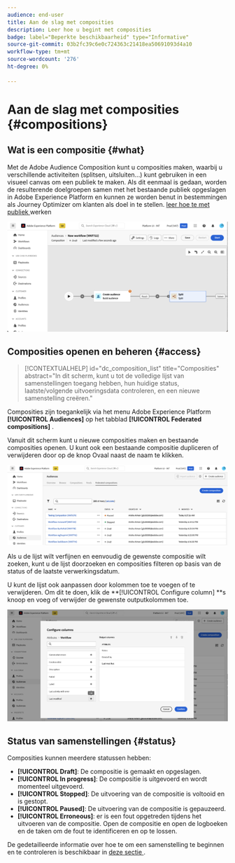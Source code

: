 ```yaml
---
audience: end-user
title: Aan de slag met composities
description: Leer hoe u begint met composities
badge: label="Beperkte beschikbaarheid" type="Informative"
source-git-commit: 03b2fc39c6e0c724363c21418ea50691093d4a10
workflow-type: tm+mt
source-wordcount: '276'
ht-degree: 0%

---
```


# Aan de slag met composities {#compositions}

## Wat is een compositie {#what}

Met de Adobe Audience Composition kunt u composities maken, waarbij u verschillende activiteiten (splitsen, uitsluiten...) kunt gebruiken in een visueel canvas om een publiek te maken. Als dit eenmaal is gedaan, worden de resulterende doelgroepen samen met het bestaande publiek opgeslagen in Adobe Experience Platform en kunnen ze worden benut in bestemmingen als Journey Optimizer om klanten als doel in te stellen. [ leer hoe te met publiek ](../start/audiences.md) werken

![](assets/composition-example.png)

## Composities openen en beheren {#access}

>[!CONTEXTUALHELP]
>id="dc_composition_list"
>title="Composities"
>abstract="In dit scherm, kunt u tot de volledige lijst van samenstellingen toegang hebben, hun huidige status, laatste/volgende uitvoeringsdata controleren, en een nieuwe samenstelling creëren."

Composities zijn toegankelijk via het menu Adobe Experience Platform **[!UICONTROL Audiences]** op het tabblad **[!UICONTROL Federated compositions]** .

Vanuit dit scherm kunt u nieuwe composities maken en bestaande composities openen. U kunt ook een bestaande compositie dupliceren of verwijderen door op de knop Ovaal naast de naam te klikken.

![](assets/compositions-list.png)

Als u de lijst wilt verfijnen en eenvoudig de gewenste compositie wilt zoeken, kunt u de lijst doorzoeken en composities filteren op basis van de status of de laatste verwerkingsdatum.

U kunt de lijst ook aanpassen door kolommen toe te voegen of te verwijderen. Om dit te doen, klik de **[!UICONTROL Configure column] **s knoop en voeg of verwijder de gewenste outputkolommen toe.

![](assets/compositions-columns.png)

## Status van samenstellingen {#status}

Composities kunnen meerdere statussen hebben:

* **[!UICONTROL Draft]**: De compositie is gemaakt en opgeslagen.
* **[!UICONTROL In progress]**: De compositie is uitgevoerd en wordt momenteel uitgevoerd.
* **[!UICONTROL Stopped]**: De uitvoering van de compositie is voltooid en is gestopt.
* **[!UICONTROL Paused]**: De uitvoering van de compositie is gepauzeerd.
* **[!UICONTROL Erroneous]**: er is een fout opgetreden tijdens het uitvoeren van de compositie. Open de compositie en open de logboeken en de taken om de fout te identificeren en op te lossen.

De gedetailleerde informatie over hoe te om een samenstelling te beginnen en te controleren is beschikbaar in [ deze sectie ](../compositions/start-monitor-composition.md).